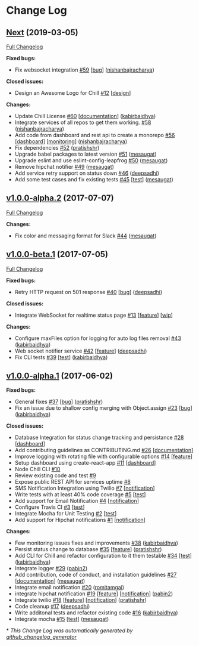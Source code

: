 # Change Log

## [Next](https://github.com/leapfrogtechnology/chill/tree/Next) (2019-03-05)
[Full Changelog](https://github.com/leapfrogtechnology/chill/compare/v1.0.0-alpha.2...Next)

**Fixed bugs:**

- Fix websocket integration [\#59](https://github.com/leapfrogtechnology/chill/pull/59) [[bug](https://github.com/leapfrogtechnology/chill/labels/bug)] ([nishanbajracharya](https://github.com/nishanbajracharya))

**Closed issues:**

- Design an Awesome Logo for Chill [\#12](https://github.com/leapfrogtechnology/chill/issues/12) [[design](https://github.com/leapfrogtechnology/chill/labels/design)]

**Changes:**

- Update Chill License [\#60](https://github.com/leapfrogtechnology/chill/pull/60) [[documentation](https://github.com/leapfrogtechnology/chill/labels/documentation)] ([kabirbaidhya](https://github.com/kabirbaidhya))
- Integrate services of all repos to get them working. [\#58](https://github.com/leapfrogtechnology/chill/pull/58) ([nishanbajracharya](https://github.com/nishanbajracharya))
- Add code from dashboard and rest api to create a monorepo [\#56](https://github.com/leapfrogtechnology/chill/pull/56) [[dashboard](https://github.com/leapfrogtechnology/chill/labels/dashboard)] [[monitoring](https://github.com/leapfrogtechnology/chill/labels/monitoring)] ([nishanbajracharya](https://github.com/nishanbajracharya))
- Fix dependencies [\#52](https://github.com/leapfrogtechnology/chill/pull/52) ([pratishshr](https://github.com/pratishshr))
- Upgrade babel packages to latest version [\#51](https://github.com/leapfrogtechnology/chill/pull/51) ([mesaugat](https://github.com/mesaugat))
- Upgrade eslint and use eslint-config-leapfrog [\#50](https://github.com/leapfrogtechnology/chill/pull/50) ([mesaugat](https://github.com/mesaugat))
- Remove hipchat notifier [\#49](https://github.com/leapfrogtechnology/chill/pull/49) ([mesaugat](https://github.com/mesaugat))
- Add service retry support on status down [\#46](https://github.com/leapfrogtechnology/chill/pull/46) ([deepsadhi](https://github.com/deepsadhi))
- Add some test cases and fix existing tests [\#45](https://github.com/leapfrogtechnology/chill/pull/45) [[test](https://github.com/leapfrogtechnology/chill/labels/test)] ([mesaugat](https://github.com/mesaugat))

## [v1.0.0-alpha.2](https://github.com/leapfrogtechnology/chill/tree/v1.0.0-alpha.2) (2017-07-07)
[Full Changelog](https://github.com/leapfrogtechnology/chill/compare/v1.0.0-beta.1...v1.0.0-alpha.2)

**Changes:**

- Fix color and messaging format for Slack [\#44](https://github.com/leapfrogtechnology/chill/pull/44) ([mesaugat](https://github.com/mesaugat))

## [v1.0.0-beta.1](https://github.com/leapfrogtechnology/chill/tree/v1.0.0-beta.1) (2017-07-05)
[Full Changelog](https://github.com/leapfrogtechnology/chill/compare/v1.0.0-alpha.1...v1.0.0-beta.1)

**Fixed bugs:**

- Retry HTTP request on 501 response [\#40](https://github.com/leapfrogtechnology/chill/pull/40) [[bug](https://github.com/leapfrogtechnology/chill/labels/bug)] ([deepsadhi](https://github.com/deepsadhi))

**Closed issues:**

- Integrate WebSocket for realtime status page [\#13](https://github.com/leapfrogtechnology/chill/issues/13) [[feature](https://github.com/leapfrogtechnology/chill/labels/feature)] [[wip](https://github.com/leapfrogtechnology/chill/labels/wip)]

**Changes:**

- Configure maxFiles option for logging for auto log files removal [\#43](https://github.com/leapfrogtechnology/chill/pull/43) ([kabirbaidhya](https://github.com/kabirbaidhya))
- Web socket notifier service [\#42](https://github.com/leapfrogtechnology/chill/pull/42) [[feature](https://github.com/leapfrogtechnology/chill/labels/feature)] ([deepsadhi](https://github.com/deepsadhi))
- Fix CLI tests [\#39](https://github.com/leapfrogtechnology/chill/pull/39) [[test](https://github.com/leapfrogtechnology/chill/labels/test)] ([kabirbaidhya](https://github.com/kabirbaidhya))

## [v1.0.0-alpha.1](https://github.com/leapfrogtechnology/chill/tree/v1.0.0-alpha.1) (2017-06-02)
**Fixed bugs:**

- General fixes [\#37](https://github.com/leapfrogtechnology/chill/pull/37) [[bug](https://github.com/leapfrogtechnology/chill/labels/bug)] ([pratishshr](https://github.com/pratishshr))
- Fix an issue due to shallow config merging with Object.assign [\#23](https://github.com/leapfrogtechnology/chill/pull/23) [[bug](https://github.com/leapfrogtechnology/chill/labels/bug)] ([kabirbaidhya](https://github.com/kabirbaidhya))

**Closed issues:**

- Database Integration for status change tracking and persistance [\#28](https://github.com/leapfrogtechnology/chill/issues/28) [[dashboard](https://github.com/leapfrogtechnology/chill/labels/dashboard)]
- Add contributing guidelines as CONTRIBUTING.md [\#26](https://github.com/leapfrogtechnology/chill/issues/26) [[documentation](https://github.com/leapfrogtechnology/chill/labels/documentation)]
- Improve logging with rotating file with configurable options [\#14](https://github.com/leapfrogtechnology/chill/issues/14) [[feature](https://github.com/leapfrogtechnology/chill/labels/feature)]
- Setup dashboard using create-react-app [\#11](https://github.com/leapfrogtechnology/chill/issues/11) [[dashboard](https://github.com/leapfrogtechnology/chill/labels/dashboard)]
- Node Chill CLI [\#10](https://github.com/leapfrogtechnology/chill/issues/10)
- Review existing code and test [\#9](https://github.com/leapfrogtechnology/chill/issues/9)
- Expose public REST API for services uptime [\#8](https://github.com/leapfrogtechnology/chill/issues/8)
- SMS Notification Integration using Twilio [\#7](https://github.com/leapfrogtechnology/chill/issues/7) [[notification](https://github.com/leapfrogtechnology/chill/labels/notification)]
- Write tests with at least 40% code coverage [\#5](https://github.com/leapfrogtechnology/chill/issues/5) [[test](https://github.com/leapfrogtechnology/chill/labels/test)]
- Add support for Email Notification [\#4](https://github.com/leapfrogtechnology/chill/issues/4) [[notification](https://github.com/leapfrogtechnology/chill/labels/notification)]
- Configure Travis CI [\#3](https://github.com/leapfrogtechnology/chill/issues/3) [[test](https://github.com/leapfrogtechnology/chill/labels/test)]
- Integrate Mocha for Unit Testing [\#2](https://github.com/leapfrogtechnology/chill/issues/2) [[test](https://github.com/leapfrogtechnology/chill/labels/test)]
- Add support for Hipchat notifications [\#1](https://github.com/leapfrogtechnology/chill/issues/1) [[notification](https://github.com/leapfrogtechnology/chill/labels/notification)]

**Changes:**

- Few monitoring issues fixes and improvements [\#38](https://github.com/leapfrogtechnology/chill/pull/38) ([kabirbaidhya](https://github.com/kabirbaidhya))
- Persist status change to database [\#35](https://github.com/leapfrogtechnology/chill/pull/35) [[feature](https://github.com/leapfrogtechnology/chill/labels/feature)] ([pratishshr](https://github.com/pratishshr))
- Add CLI for Chill and refactor configuration to it them testable [\#34](https://github.com/leapfrogtechnology/chill/pull/34) [[test](https://github.com/leapfrogtechnology/chill/labels/test)] ([kabirbaidhya](https://github.com/kabirbaidhya))
- Integrate logger [\#29](https://github.com/leapfrogtechnology/chill/pull/29) ([pabin2](https://github.com/pabin2))
- Add contribution, code of conduct, and installation guidelines [\#27](https://github.com/leapfrogtechnology/chill/pull/27) [[documentation](https://github.com/leapfrogtechnology/chill/labels/documentation)] ([mesaugat](https://github.com/mesaugat))
- Integrate email notification [\#20](https://github.com/leapfrogtechnology/chill/pull/20) ([romitamgai](https://github.com/romitamgai))
- integrate hipchat notification [\#19](https://github.com/leapfrogtechnology/chill/pull/19) [[feature](https://github.com/leapfrogtechnology/chill/labels/feature)] [[notification](https://github.com/leapfrogtechnology/chill/labels/notification)] ([pabin2](https://github.com/pabin2))
- Integrate twilio [\#18](https://github.com/leapfrogtechnology/chill/pull/18) [[feature](https://github.com/leapfrogtechnology/chill/labels/feature)] [[notification](https://github.com/leapfrogtechnology/chill/labels/notification)] ([pratishshr](https://github.com/pratishshr))
- Code cleanup [\#17](https://github.com/leapfrogtechnology/chill/pull/17) ([deepsadhi](https://github.com/deepsadhi))
- Write additonal tests and refactor existing code [\#16](https://github.com/leapfrogtechnology/chill/pull/16) ([kabirbaidhya](https://github.com/kabirbaidhya))
- Integrate mocha [\#15](https://github.com/leapfrogtechnology/chill/pull/15) [[test](https://github.com/leapfrogtechnology/chill/labels/test)] ([mesaugat](https://github.com/mesaugat))



\* *This Change Log was automatically generated by [github_changelog_generator](https://github.com/skywinder/Github-Changelog-Generator)*